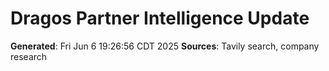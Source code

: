 # Dragos Partner Intelligence Update
**Generated**: Fri Jun  6 19:26:56 CDT 2025
**Sources**: Tavily search, company research
